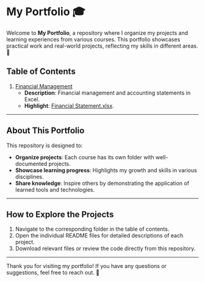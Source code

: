 # My Portfolio 🎓

Welcome to **My Portfolio**, a repository where I organize my projects and learning experiences from various courses. This portfolio showcases practical work and real-world projects, reflecting my skills in different areas. 🚀

## Table of Contents
1. [Financial Management](./Financial%20Management/)
   - **Description**: Financial management and accounting statements in Excel.
   - **Highlight**: [Financial Statement.xlsx](./Financial%20Management/Financial%20Statement.xlsx).
---

## About This Portfolio
This repository is designed to:
- **Organize projects**: Each course has its own folder with well-documented projects.
- **Showcase learning progress**: Highlights my growth and skills in various disciplines.
- **Share knowledge**: Inspire others by demonstrating the application of learned tools and technologies.

---

## How to Explore the Projects
1. Navigate to the corresponding folder in the table of contents.
2. Open the individual README files for detailed descriptions of each project.
3. Download relevant files or review the code directly from this repository.
---

Thank you for visiting my portfolio! If you have any questions or suggestions, feel free to reach out. 🌟
